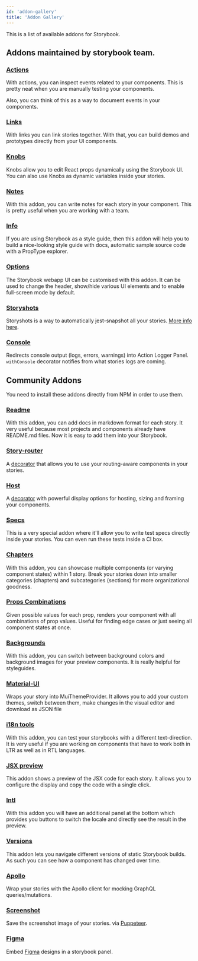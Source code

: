 ```yaml
---
id: 'addon-gallery'
title: 'Addon Gallery'
---
```


This is a list of available addons for Storybook.

## Addons maintained by storybook team.

### [Actions](https://github.com/storybooks/storybook/tree/master/addons/actions)

With actions, you can inspect events related to your components. This is pretty neat when you are manually testing your components.

Also, you can think of this as a way to document events in your components.

### [Links](https://github.com/storybooks/storybook/tree/master/addons/links)

With links you can link stories together. With that, you can build demos and prototypes directly from your UI components.

### [Knobs](https://github.com/storybooks/storybook/tree/master/addons/knobs)

Knobs allow you to edit React props dynamically using the Storybook UI.
You can also use Knobs as dynamic variables inside your stories.

### [Notes](https://github.com/storybooks/storybook/tree/master/addons/notes)

With this addon, you can write notes for each story in your component. This is pretty useful when you are working with a team.

### [Info](https://github.com/storybooks/storybook/tree/master/addons/info)

If you are using Storybook as a style guide, then this addon will help you to build a nice-looking style guide with docs, automatic sample source code with a PropType explorer.

### [Options](https://github.com/storybooks/storybook/tree/master/addons/options)

The Storybook webapp UI can be customised with this addon. It can be used to change the header, show/hide various UI elements and to enable full-screen mode by default.

### [Storyshots](https://github.com/storybooks/storybook/tree/master/addons/storyshots)

Storyshots is a way to automatically jest-snapshot all your stories. [More info here](/testing/structural-testing/).

### [Console](https://github.com/storybooks/storybook-addon-console)

Redirects console output (logs, errors, warnings) into Action Logger Panel. `withConsole` decorator notifies from what stories logs are coming.

## Community Addons

You need to install these addons directly from NPM in order to use them.

### [Readme](https://github.com/tuchk4/storybook-readme)

With this addon, you can add docs in markdown format for each story.
It very useful because most projects and components already have README.md files.
Now it is easy to add them into your Storybook.

### [Story-router](https://github.com/gvaldambrini/storybook-router)

A [decorator](/addons/introduction) that allows you to use your routing-aware components in your stories.

### [Host](https://github.com/philcockfield/storybook-host)

A [decorator](/addons/introduction) with powerful display options for hosting, sizing and framing your components.

### [Specs](https://github.com/mthuret/storybook-addon-specifications)

This is a very special addon where it'll allow you to write test specs directly inside your stories.
You can even run these tests inside a CI box.

### [Chapters](https://github.com/yangshun/react-storybook-addon-chapters)

With this addon, you can showcase multiple components (or varying component states) within 1 story.
Break your stories down into smaller categories (chapters) and subcategories (sections) for more organizational goodness.

### [Props Combinations](https://github.com/evgenykochetkov/react-storybook-addon-props-combinations)

Given possible values for each prop, renders your component with all combinations of prop values.
Useful for finding edge cases or just seeing all component states at once.

### [Backgrounds](https://github.com/NewSpring/react-storybook-addon-backgrounds)

With this addon, you can switch between background colors and background images for your preview components. It is really helpful for styleguides.

### [Material-UI](https://github.com/sm-react/storybook-addon-material-ui)

Wraps your story into MuiThemeProvider.
It allows you to add your custom themes, switch between them, make changes in the visual editor and download as JSON file

### [i18n tools](https://github.com/joscha/storybook-addon-i18n-tools)

With this addon, you can test your storybooks with a different text-direction.
It is very useful if you are working on components that have to work both in LTR as well as in RTL languages.

### [JSX preview](https://github.com/Kilix/storybook-addon-jsx)

This addon shows a preview of the JSX code for each story.
It allows you to configure the display and copy the code with a single click.

### [Intl](https://github.com/truffls/storybook-addon-intl)

With this addon you will have an additional panel at the bottom which provides you buttons to switch the locale and directly see the result in the preview.

### [Versions](https://github.com/buildit/storybook-addon-versions)

This addon lets you navigate different versions of static Storybook builds. As such you can see how a component has changed over time.

### [Apollo](https://github.com/abhiaiyer91/apollo-storybook-decorator)

Wrap your stories with the Apollo client for mocking GraphQL queries/mutations.

### [Screenshot](https://github.com/tsuyoshiwada/storybook-chrome-screenshot)

Save the screenshot image of your stories. via [Puppeteer](https://github.com/GoogleChrome/puppeteer).

### [Figma](https://github.com/hharnisc/storybook-addon-figma)

Embed [Figma](https://figma.com) designs in a storybook panel.
